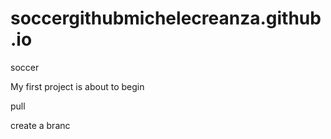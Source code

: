 # soccergithubmichelecreanza.github.io
soccer

My first project is about to begin


pull 


create a branc
